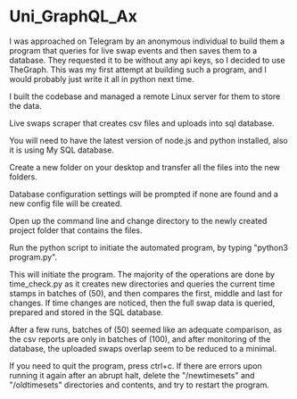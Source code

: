 # Uni_GraphQL_Ax

I was approached on Telegram by an anonymous individual to build them a program that queries for live swap events and then saves them to a database. They requested it to be without any api keys, so I decided to use TheGraph.
This was my first attempt at building such a program, and I would probably just write it all in python next time.

I built the codebase and managed a remote Linux server for them to store the data.

Live swaps scraper that creates csv files and uploads into sql database.

You will need to have the latest version of node.js and python installed, also it is using My SQL database.

Create a new folder on your desktop and transfer all the files into the new folders.

Database configuration settings will be prompted if none are found and a new config file will be created.

Open up the command line and change directory to the newly created project folder that contains the files.

Run the python script to initiate the automated program, by typing "python3 program.py".

This will initiate the program. The majority of the operations are done by time_check.py as it creates new directories and queries the current time stamps in batches of (50), and then compares the first, middle and last for changes. If time changes are noticed, then the full swap data is queried, prepared and stored in the SQL database.

After a few runs, batches of (50) seemed like an adequate comparison, as the csv reports are only in batches of (100), and after monitoring of the database, the uploaded swaps overlap seem to be reduced to a minimal.

If you need to quit the program, press ctrl+c.
If there are errors upon running it again after an abrupt halt, 
delete the "/newtimesets" and "/oldtimesets" directories and contents, and try to restart the program.
